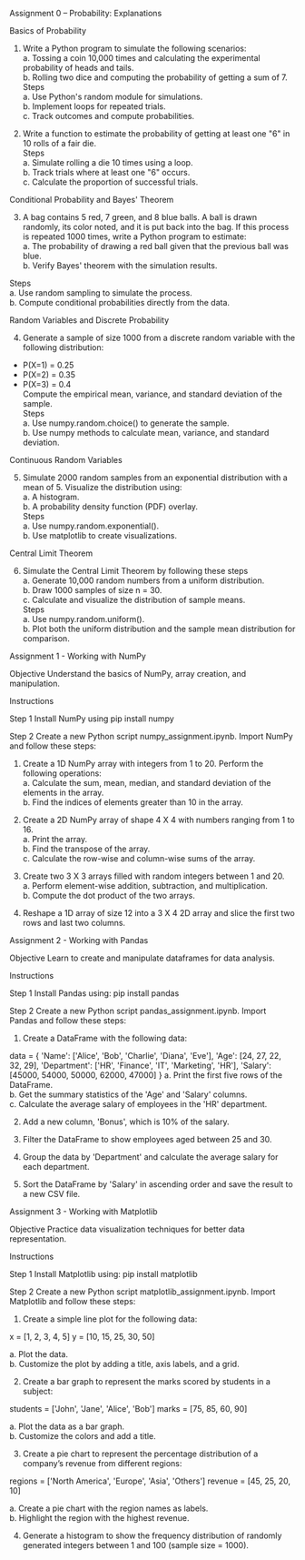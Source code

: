 Assignment 0 – Probability: Explanations

Basics of Probability


1. Write a Python program to simulate the following scenarios:  
  a. Tossing a coin 10,000 times and calculating the experimental probability of heads and tails.  
  b. Rolling two dice and computing the probability of getting a sum of 7.  
  Steps  
      a. Use Python's random module for simulations.  
      b. Implement loops for repeated trials.  
      c. Track outcomes and compute probabilities.  


2. Write a function to estimate the probability of getting at least one "6" in 10 rolls of a fair die.  
  Steps  
      a. Simulate rolling a die 10 times using a loop.  
      b. Track trials where at least one "6" occurs.  
      c. Calculate the proportion of successful trials.




Conditional Probability and Bayes' Theorem


3. A bag contains 5 red, 7 green, and 8 blue balls. A ball is drawn randomly, its color noted, and it is put back into the bag. If this process is repeated 1000 times, write a Python program to estimate:  
  a. The probability of drawing a red ball given that the previous ball was blue.  
  b. Verify Bayes' theorem with the simulation results.  


Steps  
    a. Use random sampling to simulate the process.  
    b. Compute conditional probabilities directly from the data.  






Random Variables and Discrete Probability


4. Generate a sample of size 1000 from a discrete random variable with the following distribution:  
  - P(X=1) = 0.25  
  - P(X=2) = 0.35  
  - P(X=3) = 0.4  
  Compute the empirical mean, variance, and standard deviation of the sample.  
  Steps  
      a. Use numpy.random.choice() to generate the sample.  
      b. Use numpy methods to calculate mean, variance, and standard deviation.






Continuous Random Variables


5. Simulate 2000 random samples from an exponential distribution with a mean of 5. Visualize the distribution using:  
  a. A histogram.  
  b. A probability density function (PDF) overlay.  
  Steps  
      a. Use numpy.random.exponential().  
      b. Use matplotlib to create visualizations.  




Central Limit Theorem


6. Simulate the Central Limit Theorem by following these steps  
  a. Generate 10,000 random numbers from a uniform distribution.  
  b. Draw 1000 samples of size n = 30.  
  c. Calculate and visualize the distribution of sample means.  
  Steps  
      a. Use numpy.random.uniform().  
      b. Plot both the uniform distribution and the sample mean distribution for comparison.
 


Assignment 1 - Working with NumPy


Objective Understand the basics of NumPy, array creation, and manipulation.


Instructions 


Step 1 Install NumPy using
pip install numpy


Step 2 Create a new Python script numpy_assignment.ipynb. Import NumPy and follow these steps:  


1. Create a 1D NumPy array with integers from 1 to 20. Perform the following operations:  
  a. Calculate the sum, mean, median, and standard deviation of the elements in the array.  
  b. Find the indices of elements greater than 10 in the array.  


2. Create a 2D NumPy array of shape 4 X 4 with numbers ranging from 1 to 16.  
  a. Print the array.  
  b. Find the transpose of the array.  
  c. Calculate the row-wise and column-wise sums of the array.  


3. Create two 3 X 3 arrays filled with random integers between 1 and 20.  
  a. Perform element-wise addition, subtraction, and multiplication.  
  b. Compute the dot product of the two arrays.  


4. Reshape a 1D array of size 12 into a 3 X 4 2D array and slice the first two rows and last two columns.  





Assignment 2 - Working with Pandas


Objective Learn to create and manipulate dataframes for data analysis.  


Instructions


Step 1 Install Pandas using:
pip install pandas


Step 2 Create a new Python script pandas_assignment.ipynb. Import Pandas and follow these steps:  


1. Create a DataFrame with the following data:  
  


  data = {
      'Name': ['Alice', 'Bob', 'Charlie', 'Diana', 'Eve'],
      'Age': [24, 27, 22, 32, 29],
      'Department': ['HR', 'Finance', 'IT', 'Marketing', 'HR'],
      'Salary': [45000, 54000, 50000, 62000, 47000]
  }
  a. Print the first five rows of the DataFrame.  
  b. Get the summary statistics of the 'Age' and 'Salary' columns.  
  c. Calculate the average salary of employees in the 'HR' department.  


2. Add a new column, 'Bonus', which is 10% of the salary.  


3. Filter the DataFrame to show employees aged between 25 and 30.  


4. Group the data by 'Department' and calculate the average salary for each department.  


5. Sort the DataFrame by 'Salary' in ascending order and save the result to a new CSV file.  





Assignment 3 - Working with Matplotlib


Objective Practice data visualization techniques for better data representation.  


Instructions 


Step 1 Install Matplotlib using:
pip install matplotlib


Step 2 Create a new Python script matplotlib_assignment.ipynb. Import Matplotlib and follow these steps:  


1. Create a simple line plot for the following data:
  
  x = [1, 2, 3, 4, 5]
  y = [10, 15, 25, 30, 50]
  
  a. Plot the data.  
  b. Customize the plot by adding a title, axis labels, and a grid.  




2. Create a bar graph to represent the marks scored by students in a subject:  
  
  students = ['John', 'Jane', 'Alice', 'Bob']
  marks = [75, 85, 60, 90]
  
  a. Plot the data as a bar graph.  
  b. Customize the colors and add a title.  


3. Create a pie chart to represent the percentage distribution of a company’s revenue from different regions:  
  
  regions = ['North America', 'Europe', 'Asia', 'Others']
  revenue = [45, 25, 20, 10]
  
  a. Create a pie chart with the region names as labels.  
  b. Highlight the region with the highest revenue.  


4. Generate a histogram to show the frequency distribution of randomly generated integers between 1 and 100 (sample size = 1000).  






